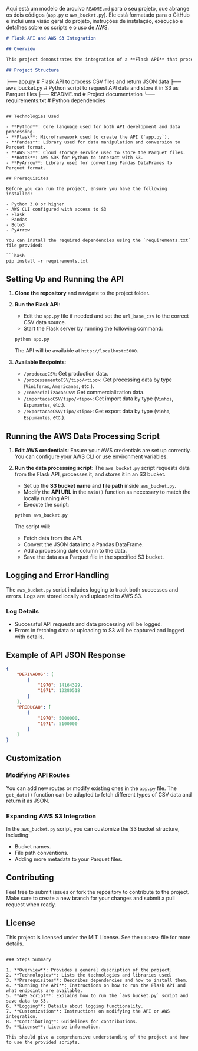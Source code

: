 Aqui está um modelo de arquivo `README.md` para o seu projeto, que abrange os dois códigos (`app.py` e `aws_bucket.py`). Ele está formatado para o GitHub e inclui uma visão geral do projeto, instruções de instalação, execução e detalhes sobre os scripts e o uso de AWS.

```markdown
# Flask API and AWS S3 Integration

## Overview

This project demonstrates the integration of a **Flask API** that processes CSV data and a **Python script** that consumes the API, processes the JSON response, and stores the data in **AWS S3** as Parquet files. The API allows retrieval of agricultural data (such as production, processing, commercialization, etc.) in JSON format, and the AWS script stores the processed data on S3 for further use.

## Project Structure

```
├── app.py                 # Flask API to process CSV files and return JSON data
├── aws_bucket.py          # Python script to request API data and store it in S3 as Parquet files
├── README.md              # Project documentation
└── requirements.txt       # Python dependencies
```

## Technologies Used

- **Python**: Core language used for both API development and data processing.
- **Flask**: Microframework used to create the API (`app.py`).
- **Pandas**: Library used for data manipulation and conversion to Parquet format.
- **AWS S3**: Cloud storage service used to store the Parquet files.
- **Boto3**: AWS SDK for Python to interact with S3.
- **PyArrow**: Library used for converting Pandas DataFrames to Parquet format.

## Prerequisites

Before you can run the project, ensure you have the following installed:

- Python 3.8 or higher
- AWS CLI configured with access to S3
- Flask
- Pandas
- Boto3
- PyArrow

You can install the required dependencies using the `requirements.txt` file provided:

```bash
pip install -r requirements.txt
```

## Setting Up and Running the API

1. **Clone the repository** and navigate to the project folder.

2. **Run the Flask API**:
   - Edit the `app.py` file if needed and set the `url_base_csv` to the correct CSV data source.
   - Start the Flask server by running the following command:

   ```bash
   python app.py
   ```

   The API will be available at `http://localhost:5000`.

3. **Available Endpoints**:
   - `/producaoCSV`: Get production data.
   - `/processamentoCSV/tipo/<tipo>`: Get processing data by type (`Viniferas`, `Americanas`, etc.).
   - `/comercializacaoCSV`: Get commercialization data.
   - `/importacaoCSV/tipo/<tipo>`: Get import data by type (`Vinhos`, `Espumantes`, etc.).
   - `/exportacaoCSV/tipo/<tipo>`: Get export data by type (`Vinho`, `Espumantes`, etc.).

## Running the AWS Data Processing Script

1. **Edit AWS credentials**:
   Ensure your AWS credentials are set up correctly. You can configure your AWS CLI or use environment variables.

2. **Run the data processing script**:
   The `aws_bucket.py` script requests data from the Flask API, processes it, and stores it in an S3 bucket.

   - Set up the **S3 bucket name** and **file path** inside `aws_bucket.py`.
   - Modify the **API URL** in the `main()` function as necessary to match the locally running API.
   - Execute the script:

   ```bash
   python aws_bucket.py
   ```

   The script will:
   - Fetch data from the API.
   - Convert the JSON data into a Pandas DataFrame.
   - Add a processing date column to the data.
   - Save the data as a Parquet file in the specified S3 bucket.

## Logging and Error Handling

The `aws_bucket.py` script includes logging to track both successes and errors. Logs are stored locally and uploaded to AWS S3. 

### Log Details

- Successful API requests and data processing will be logged.
- Errors in fetching data or uploading to S3 will be captured and logged with details.

## Example of API JSON Response

```json
{
    "DERIVADOS": [
        {
            "1970": 14164329,
            "1971": 13280518
        }
    ],
    "PRODUCAO": [
        {
            "1970": 5000000,
            "1971": 5100000
        }
    ]
}
```

## Customization

### Modifying API Routes

You can add new routes or modify existing ones in the `app.py` file. The `get_data()` function can be adapted to fetch different types of CSV data and return it as JSON.

### Expanding AWS S3 Integration

In the `aws_bucket.py` script, you can customize the S3 bucket structure, including:
- Bucket names.
- File path conventions.
- Adding more metadata to your Parquet files.

## Contributing

Feel free to submit issues or fork the repository to contribute to the project. Make sure to create a new branch for your changes and submit a pull request when ready.

## License

This project is licensed under the MIT License. See the `LICENSE` file for more details.

```

### Steps Summary

1. **Overview**: Provides a general description of the project.
2. **Technologies**: Lists the technologies and libraries used.
3. **Prerequisites**: Describes dependencies and how to install them.
4. **Running the API**: Instructions on how to run the Flask API and what endpoints are available.
5. **AWS Script**: Explains how to run the `aws_bucket.py` script and save data to S3.
6. **Logging**: Details about logging functionality.
7. **Customization**: Instructions on modifying the API or AWS integration.
8. **Contributing**: Guidelines for contributions.
9. **License**: License information.

This should give a comprehensive understanding of the project and how to use the provided scripts.
